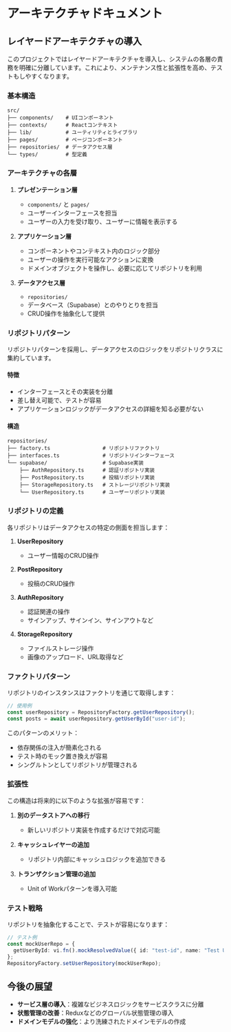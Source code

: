 # アーキテクチャドキュメント

## レイヤードアーキテクチャの導入

このプロジェクトではレイヤードアーキテクチャを導入し、システムの各層の責務を明確に分離しています。これにより、メンテナンス性と拡張性を高め、テストもしやすくなります。

### 基本構造

```
src/
├── components/    # UIコンポーネント
├── contexts/      # Reactコンテキスト
├── lib/           # ユーティリティとライブラリ
├── pages/         # ページコンポーネント
├── repositories/  # データアクセス層
└── types/         # 型定義
```

### アーキテクチャの各層

1. **プレゼンテーション層**
   - `components/` と `pages/`
   - ユーザーインターフェースを担当
   - ユーザーの入力を受け取り、ユーザーに情報を表示する

2. **アプリケーション層**
   - コンポーネントやコンテキスト内のロジック部分
   - ユーザーの操作を実行可能なアクションに変換
   - ドメインオブジェクトを操作し、必要に応じてリポジトリを利用

3. **データアクセス層**
   - `repositories/`
   - データベース（Supabase）とのやりとりを担当
   - CRUD操作を抽象化して提供

### リポジトリパターン

リポジトリパターンを採用し、データアクセスのロジックをリポジトリクラスに集約しています。

#### 特徴

- インターフェースとその実装を分離
- 差し替え可能で、テストが容易
- アプリケーションロジックがデータアクセスの詳細を知る必要がない

#### 構造

```
repositories/
├── factory.ts                 # リポジトリファクトリ
├── interfaces.ts              # リポジトリインターフェース
└── supabase/                  # Supabase実装
    ├── AuthRepository.ts      # 認証リポジトリ実装
    ├── PostRepository.ts      # 投稿リポジトリ実装
    ├── StorageRepository.ts   # ストレージリポジトリ実装
    └── UserRepository.ts      # ユーザーリポジトリ実装
```

### リポジトリの定義

各リポジトリはデータアクセスの特定の側面を担当します：

1. **UserRepository**
   - ユーザー情報のCRUD操作

2. **PostRepository**
   - 投稿のCRUD操作

3. **AuthRepository**
   - 認証関連の操作
   - サインアップ、サインイン、サインアウトなど

4. **StorageRepository**
   - ファイルストレージ操作
   - 画像のアップロード、URL取得など

### ファクトリパターン

リポジトリのインスタンスはファクトリを通じて取得します：

```typescript
// 使用例
const userRepository = RepositoryFactory.getUserRepository();
const posts = await userRepository.getUserById("user-id");
```

このパターンのメリット：

- 依存関係の注入が簡素化される
- テスト時のモック置き換えが容易
- シングルトンとしてリポジトリが管理される

### 拡張性

この構造は将来的に以下のような拡張が容易です：

1. **別のデータストアへの移行**
   - 新しいリポジトリ実装を作成するだけで対応可能

2. **キャッシュレイヤーの追加**
   - リポジトリ内部にキャッシュロジックを追加できる

3. **トランザクション管理の追加**
   - Unit of Workパターンを導入可能

### テスト戦略

リポジトリを抽象化することで、テストが容易になります：

```typescript
// テスト例
const mockUserRepo = {
  getUserById: vi.fn().mockResolvedValue({ id: "test-id", name: "Test User" }),
};
RepositoryFactory.setUserRepository(mockUserRepo);
```

## 今後の展望

- **サービス層の導入**：複雑なビジネスロジックをサービスクラスに分離
- **状態管理の改善**：Reduxなどのグローバル状態管理の導入
- **ドメインモデルの強化**：より洗練されたドメインモデルの作成